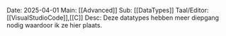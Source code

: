 Date: 2025-04-01
Main: [[Advanced]]
Sub: [[DataTypes]] 
Taal/Editor: [[VisualStudioCode]],[[C]]
Desc: Deze datatypes hebben meer diepgang nodig waardoor ik ze hier plaats.

